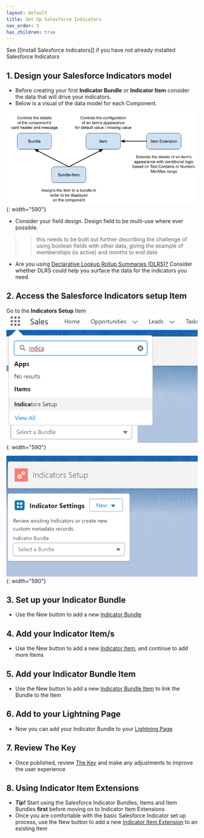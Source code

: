 ```yaml
---
layout: default
title: Set Up Salesforce Indicators
nav_order: 3
has_children: true
---
```



See [[Install Salesforce Indicators]] if you have not already installed Salesforce Indicators

## 1. Design your Salesforce Indicators model

* Before creating your first **Indicator Bundle** or **Indicator Item** consider the data that will drive your indicators. 
* Below is a visual of the data model for each Component.

![Salesforce Indicators Data Model](../images/setup/DataStructure.png){: width="590"}

* Consider your field design. Design field to be multi-use where ever possible.

>>this needs to be built out further describing the challenge of using boolean fields with other data, giving the example of memberships (is active) and months to end date

* Are you using [Declarative Lookup Rollup Summaries (DLRS)?](https://github.com/SFDO-Community/Salesforce-Indicators/wiki/Additional-Complementary-Apps-and-Components-to-Enhance-Your-Org#declarative-lookup-rollup-summary-salesforce-open-source-commons) Consider whether DLRS could help you surface the data for the indicators you need.

## 2. Access the Salesforce Indicators setup Item
Go to the **Indicators Setup** Item
![Open Indicators Setup](../images/setup/OpenIndicatorsSetup.png){: width="590"}

![Indicators Setup Menu](../images/setup/IndicatorsSetupMenu.png){: width="590"}

## 3. Set up your Indicator Bundle

* Use the New button to add a new [Indicator Bundle](indicator-bundle)

## 4. Add your Indicator Item/s

* Use the New button to add a new [Indicator Item](indicator-item), and continue to add more Items

## 5. Add your Indicator Bundle Item

* Use the New button to add a new [Indicator Bundle Item](indicator-bundle-item) to link the Bundle to the Item

## 6. Add to your Lightning Page

* Now you can add your Indicator Bundle to your [Lightning Page](../add-to-lightning-page)

## 7. Review The Key

* Once published, review [The Key](../the-key) and make any adjustments to improve the user experience

## 8. Using Indicator Item Extensions

* **_Tip!_** Start using the Salesforce Indicator Bundles, Items and Item Bundles **first** before moving on to Indicator Item Extensions
* Once you are comfortable with the basic Salesforce Indicator set up process, use the New button to add a new [Indicator Item Extension](item-extension) to an existing Item



